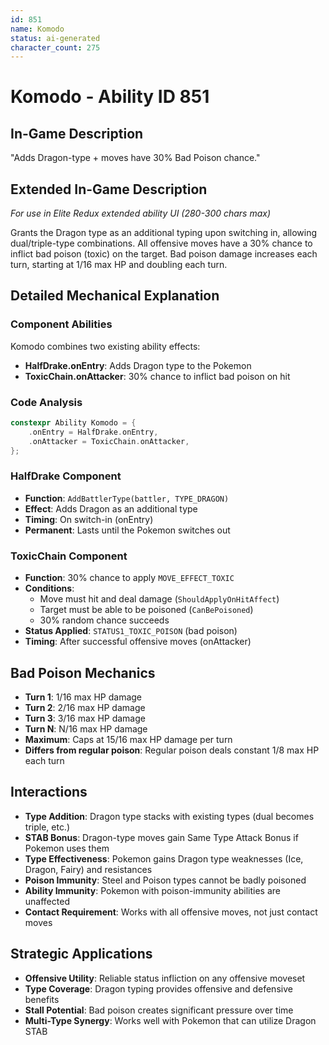```yaml
---
id: 851
name: Komodo
status: ai-generated
character_count: 275
---
```


# Komodo - Ability ID 851

## In-Game Description
"Adds Dragon-type + moves have 30% Bad Poison chance."

## Extended In-Game Description
*For use in Elite Redux extended ability UI (280-300 chars max)*

Grants the Dragon type as an additional typing upon switching in, allowing dual/triple-type combinations. All offensive moves have a 30% chance to inflict bad poison (toxic) on the target. Bad poison damage increases each turn, starting at 1/16 max HP and doubling each turn.

## Detailed Mechanical Explanation

### Component Abilities
Komodo combines two existing ability effects:
- **HalfDrake.onEntry**: Adds Dragon type to the Pokemon
- **ToxicChain.onAttacker**: 30% chance to inflict bad poison on hit

### Code Analysis
```cpp
constexpr Ability Komodo = {
    .onEntry = HalfDrake.onEntry,
    .onAttacker = ToxicChain.onAttacker,
};
```

### HalfDrake Component
- **Function**: `AddBattlerType(battler, TYPE_DRAGON)`
- **Effect**: Adds Dragon as an additional type
- **Timing**: On switch-in (onEntry)
- **Permanent**: Lasts until the Pokemon switches out

### ToxicChain Component  
- **Function**: 30% chance to apply `MOVE_EFFECT_TOXIC`
- **Conditions**: 
  - Move must hit and deal damage (`ShouldApplyOnHitAffect`)
  - Target must be able to be poisoned (`CanBePoisoned`)
  - 30% random chance succeeds
- **Status Applied**: `STATUS1_TOXIC_POISON` (bad poison)
- **Timing**: After successful offensive moves (onAttacker)

## Bad Poison Mechanics
- **Turn 1**: 1/16 max HP damage
- **Turn 2**: 2/16 max HP damage  
- **Turn 3**: 3/16 max HP damage
- **Turn N**: N/16 max HP damage
- **Maximum**: Caps at 15/16 max HP damage per turn
- **Differs from regular poison**: Regular poison deals constant 1/8 max HP each turn

## Interactions
- **Type Addition**: Dragon type stacks with existing types (dual becomes triple, etc.)
- **STAB Bonus**: Dragon-type moves gain Same Type Attack Bonus if Pokemon uses them
- **Type Effectiveness**: Pokemon gains Dragon type weaknesses (Ice, Dragon, Fairy) and resistances
- **Poison Immunity**: Steel and Poison types cannot be badly poisoned
- **Ability Immunity**: Pokemon with poison-immunity abilities are unaffected
- **Contact Requirement**: Works with all offensive moves, not just contact moves

## Strategic Applications
- **Offensive Utility**: Reliable status infliction on any offensive moveset
- **Type Coverage**: Dragon typing provides offensive and defensive benefits
- **Stall Potential**: Bad poison creates significant pressure over time
- **Multi-Type Synergy**: Works well with Pokemon that can utilize Dragon STAB